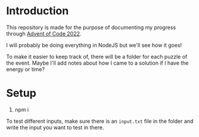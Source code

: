 # Introduction

This repository is made for the purpose of documenting my progress through [Advent of Code 2022](https://adventofcode.com/2022).

I will probably be doing everything in NodeJS but we'll see how it goes!

To make it easier to keep track of, there will be a folder for each puzzle of the event. Maybe I'll add notes about how I came to a solution if I have the energy or time?

# Setup

1. npm i

To test different inputs, make sure there is an `input.txt` file in the folder and write the input you want to test in there.